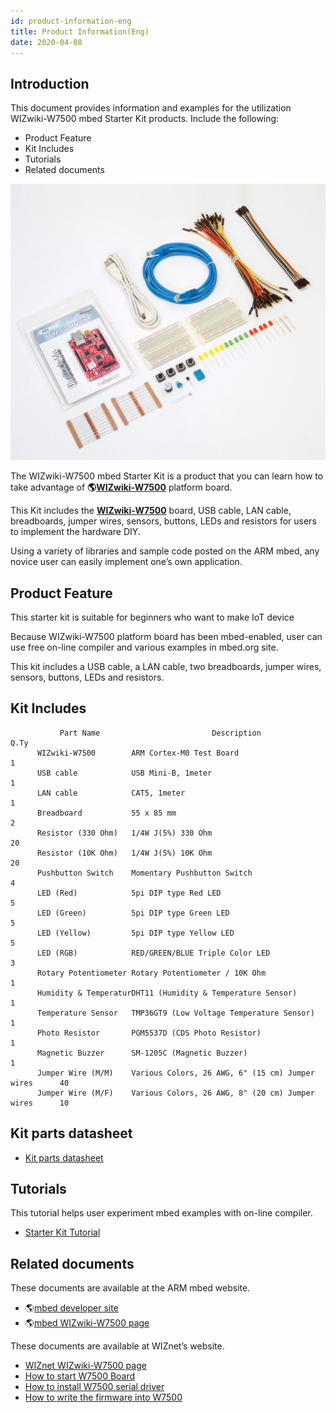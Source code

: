 ```yaml
---
id: product-information-eng
title: Product Information(Eng)
date: 2020-04-08
---
```


## Introduction

This document provides information and examples for the utilization
WIZwiki-W7500 mbed Starter Kit products. Include the following:

- Product Feature
- Kit Includes
- Tutorials
- Related documents

![mbed Starter Kit all parts](/img/products/wizwiki_mbed_kit/kit_kr/mbed_starter_kit_all.jpg)

The WIZwiki-W7500 mbed Starter Kit is a product that you can learn how
to take advantage of **🌎[WIZwiki-W7500](../wizwiki-w7500.md)**
platform board.

This Kit includes the **[WIZwiki-W7500](../wizwiki-w7500.md)**
board, USB cable, LAN cable, breadboards, jumper wires, sensors,
buttons, LEDs and resistors for users to implement the hardware DIY.

Using a variety of libraries and sample code posted on the ARM mbed, any
novice user can easily implement one’s own application.

## Product Feature

This starter kit is suitable for beginners who want to make IoT device

Because WIZwiki-W7500 platform board has been mbed-enabled, user can use
free on-line compiler and various examples in mbed.org site.

This kit includes a USB cable, a LAN cable, two breadboards, jumper
wires, sensors, buttons, LEDs and resistors.

## Kit Includes

``` 
           Part Name                         Description                       Q.Ty
      WIZwiki-W7500        ARM Cortex-M0 Test Board                              1
      USB cable            USB Mini-B, 1meter                                    1
      LAN cable            CAT5, 1meter                                          1
      Breadboard           55 x 85 mm                                            2
      Resistor (330 Ohm)   1/4W J(5%) 330 Ohm                                    20
      Resistor (10K Ohm)   1/4W J(5%) 10K Ohm                                    20
      Pushbutton Switch    Momentary Pushbutton Switch                           4
      LED (Red)            5pi DIP type Red LED                                  5
      LED (Green)          5pi DIP type Green LED                                5
      LED (Yellow)         5pi DIP type Yellow LED                               5
      LED (RGB)            RED/GREEN/BLUE Triple Color LED                       3
      Rotary Potentiometer Rotary Potentiometer / 10K Ohm                        1
      Humidity & TemperaturDHT11 (Humidity & Temperature Sensor)                 1
      Temperature Sensor   TMP36GT9 (Low Voltage Temperature Sensor)             1
      Photo Resistor       PGM5537D (CDS Photo Resistor)                         1
      Magnetic Buzzer      SM-1205C (Magnetic Buzzer)                            1
      Jumper Wire (M/M)    Various Colors, 26 AWG, 6" (15 cm) Jumper wires      40
      Jumper Wire (M/F)    Various Colors, 26 AWG, 8" (20 cm) Jumper wires      10
```

## Kit parts datasheet

* [Kit parts datasheet](./kit-parts-datasheet.md)
   
## Tutorials

This tutorial helps user experiment mbed examples with on-line compiler.

* [Starter Kit Tutorial](./Tutorial-Eng.md)

## Related documents

These documents are available at the ARM mbed website.

  - 🌎[mbed developer site](https://developer.mbed.org)
  - 🌎[mbed WIZwiki-W7500 page](https://developer.mbed.org/platforms/WIZwiki-W7500/)

These documents are available at WIZnet’s website.

   * [WIZnet WIZwiki-W7500 page](../wizwiki-w7500.md)
   * [How to start W7500 Board](../Getting-Started/How_to_start_WIZwiki_W7500_Board.md)
   * [How to install W7500 serial driver](../Getting-Started/How_to_install_WIZwiki_W7500_serial_driver.md)
   * [How to write the firmware into W7500](../Getting-Started/How_to_write_the_firmware_into_WIZwiki_W7500.md)
